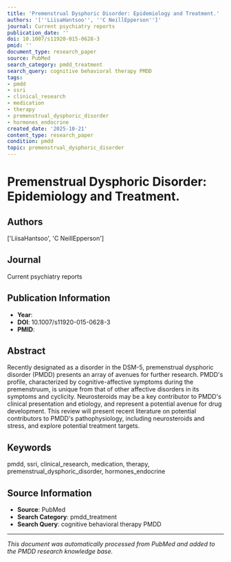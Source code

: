 ```yaml
---
title: 'Premenstrual Dysphoric Disorder: Epidemiology and Treatment.'
authors: '[''LiisaHantsoo'', ''C NeillEpperson'']'
journal: Current psychiatry reports
publication_date: ''
doi: 10.1007/s11920-015-0628-3
pmid: ''
document_type: research_paper
source: PubMed
search_category: pmdd_treatment
search_query: cognitive behavioral therapy PMDD
tags:
- pmdd
- ssri
- clinical_research
- medication
- therapy
- premenstrual_dysphoric_disorder
- hormones_endocrine
created_date: '2025-10-21'
content_type: research_paper
condition: pmdd
topic: premenstrual_dysphoric_disorder
---
```


# Premenstrual Dysphoric Disorder: Epidemiology and Treatment.

## Authors
['LiisaHantsoo', 'C NeillEpperson']

## Journal
Current psychiatry reports

## Publication Information
- **Year**: 
- **DOI**: 10.1007/s11920-015-0628-3
- **PMID**: 

## Abstract
Recently designated as a disorder in the DSM-5, premenstrual dysphoric disorder (PMDD) presents an array of avenues for further research. PMDD's profile, characterized by cognitive-affective symptoms during the premenstruum, is unique from that of other affective disorders in its symptoms and cyclicity. Neurosteroids may be a key contributor to PMDD's clinical presentation and etiology, and represent a potential avenue for drug development. This review will present recent literature on potential contributors to PMDD's pathophysiology, including neurosteroids and stress, and explore potential treatment targets.

## Keywords
pmdd, ssri, clinical_research, medication, therapy, premenstrual_dysphoric_disorder, hormones_endocrine

## Source Information
- **Source**: PubMed
- **Search Category**: pmdd_treatment
- **Search Query**: cognitive behavioral therapy PMDD

---
*This document was automatically processed from PubMed and added to the PMDD research knowledge base.*
